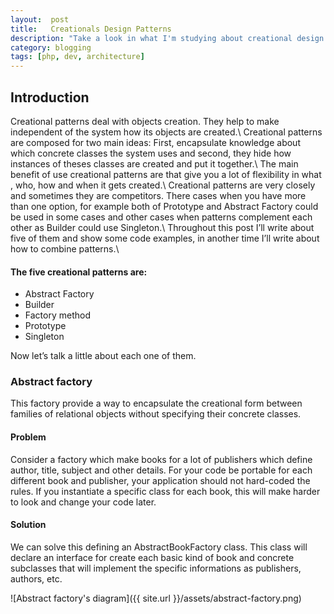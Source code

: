 ```yaml
---
layout:  post
title:   Creationals Design Patterns
description: "Take a look in what I'm studying about creational design patterms."
category: blogging
tags: [php, dev, architecture]
---
```


## Introduction

Creational patterns deal with objects creation. They help to make independent of the system how its objects are created.\\
Creational patterns are composed for two main ideas: First, encapsulate knowledge about which concrete classes the system uses and second, they hide how instances of theses classes are created and put it together.\\
The main benefit of use creational patterns are that give you a lot of flexibility in what , who, how and when it gets created.\\
	Creational patterns are very closely and sometimes they are competitors. There cases when you have more than one option, for example both of Prototype and Abstract Factory could be used in some cases and other cases when patterns complement each other as Builder could use Singleton.\\
	Throughout this post I’ll write about five of them and show some code examples, in another time I’ll write about how to combine patterns.\\

#### The five creational patterns are:

* Abstract Factory
* Builder
* Factory method
* Prototype
* Singleton

Now let’s talk a little about each one of them.

### Abstract factory

This factory provide a way to encapsulate the creational form between families of relational objects without specifying their concrete classes.

#### Problem

Consider a factory which make books for a lot of publishers which define author, title, subject and other details. For your code be portable for each different book and publisher, your application should not hard-coded the rules. If you instantiate a specific class for each book, this will make harder to look and change your code later.

#### Solution

We can solve this defining an AbstractBookFactory class. This class will declare an interface for create each basic kind of  book and concrete subclasses that will implement the specific informations as publishers, authors, etc.

![Abstract factory's diagram]({{ site.url }}/assets/abstract-factory.png)


